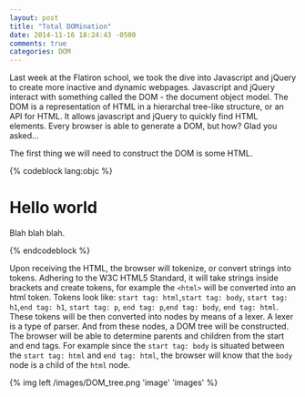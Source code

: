 ```yaml
---
layout: post
title: "Total DOMination"
date: 2014-11-16 18:24:43 -0500
comments: true
categories: DOM
---
```


Last week at the Flatiron school, we took the dive into Javascript and jQuery to create more inactive and dynamic webpages. Javascript and jQuery interact with something called the DOM - the document object model. The DOM is a representation of HTML in a hierarchal tree-like structure, or an API for HTML. It allows javascript and jQuery to quickly find HTML elements. Every browser is able to generate a DOM, but how? Glad you asked…

The first thing we will need to construct the DOM is some HTML. 

{% codeblock lang:objc %}
<!DOCTYPE html>
<html>
<body>

<h1>Hello world</h1>

<p>Blah blah blah.</p>

</body>
</html>
{% endcodeblock %}

Upon receiving the HTML, the browser will tokenize, or convert strings into tokens. Adhering to the W3C HTML5 Standard, it will take strings inside brackets and create tokens, for example the `<html>` will be converted into an html token. Tokens look like: `start tag: html`,`start tag: body`, `start tag: h1`,`end tag: h1`, `start tag: p`, `end tag: p`,`end tag: body`, `end tag: html`. These tokens will be then converted into nodes by means of a lexer. A lexer is a type of parser. And from these nodes, a DOM tree will be constructed. The browser will be able to determine parents and children from the start and end tags. For example since the `start tag: body` is situated between the `start tag: html` and `end tag: html`, the browser will know that the `body` node is a child of the `html` node.

{% img left /images/DOM_tree.png 'image' 'images' %}